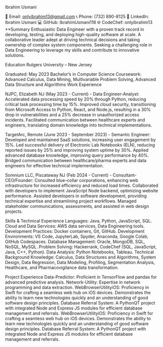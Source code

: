 Ibrahim Usmani

📧 Email: onlyibrahim13@gmail.com
📞 Phone: (732) 890-8125
🔗 LinkedIn: Ibrahim Usmani
💻 GitHub: IbrahimUsmani118
🌐 CodeChef: onlyibrahim13
**Summary
Enthusiastic Data Engineer with a proven track record in developing, testing, and deploying high-quality software at scale. A collaborative leader adept at driving technical decisions and taking ownership of complex system components. Seeking a challenging role in Data Engineering to leverage my skills and contribute to innovative solutions.

Education
Rutgers University – New Jersey

Graduated: May 2023
Bachelor’s in Computer Science
Coursework: Advanced Calculus, Data Mining, Multivariable Problem Solving, Advanced Data Structure and Algorithms
Work Experience

NJPC, Elizabeth NJ (May 2023 - Current) - Data Engineer-Analyst:
Accelerated data processing speed by 20% through Python, reducing critical task processing time by 15%.
Improved cloud security, transitioning from Microsoft Access to Python, React, and Node.js, resulting in a 30% drop in vulnerabilities and a 25% decrease in unauthorized access incidents.
Facilitated communication between healthcare experts and engineers, translating domain knowledge into technical implementations.

TargetArc, Remote (June 2023 - September 2023) - Semantic Engineer:
Developed and maintained SaaS solutions, increasing user engagement by 15%.
Led successful delivery of Electronic Lab Notebooks (ELN), reducing reported issues by 25% and improving system uptime by 30%.
Applied advanced database knowledge, improving query performance by 40%.
Bridged communication between healthcare/pharma experts and data engineers for effective technical implementation.

Somnium LLC, Piscataway NJ (Feb 2024 - Current) - Consultant- CEO/Founder:
Consulted blue-collar corporations, enhancing web infrastructure for increased efficiency and reduced load times.
Collaborated with developers to implement JavaScript Node backend, optimizing website performance.
Assisted developers in software development, providing technical expertise and streamlining project workflows.
Managed stakeholder communications, assessments, and assisted in web design projects.

Skills & Technical Experience
Languages: Java, Python, JavaScript, SQL.
Cloud and Data Services: AWS data services, Data Engineering tools.
Development Practices: Docker containers, Git, GitHub.
Development Environments: VS Code, JupyterLab, Spyder, Anaconda, Google Colab, GitHub Codespaces.
Database Management: Oracle, MongoDB, SQL, NoSQL, MySQL.
Problem Solving: Hackerrank, CodeChef (SQL, JavaScript, Java, C++, Python).
Data Analysis: Python Notebooks, Tableau.
Technical Background Knowledge: Calculus, Data Structures and Algorithms, System Design, Data Regression, Data Modeling, Profiling, Segmentation Analysis, Healthcare, and Pharmacovigilance data transformation.

Project Experience
Data-Predictor: Proficient in TensorFlow and pandas for advanced predictive analysis.
Network-Utility: Expertise in network programming and data extraction.
WebBrowserUtilityiOS: Proficiency in Swift for crafting a seamless web hub on iOS devices. Demonstrates the ability to learn new technologies quickly and an understanding of good software design principles.
Database Referral System: A PythonQT project with integrated Node and Express JS modules for efficient database management and referrals.
WebBrowserUtilityiOS: Proficiency in Swift for crafting a seamless web hub on iOS devices. Demonstrates the ability to learn new technologies quickly and an understanding of good software design principles.
Database Referral System: A PythonQT project with integrated Node and Express JS modules for efficient database management and referrals.
